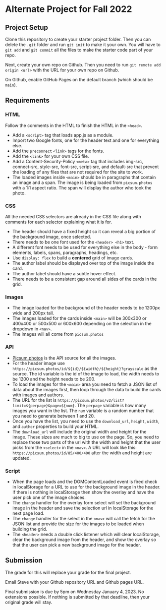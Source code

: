 # Alternate Project for Fall 2022

## Project Setup

Clone this repository to create your starter project folder. Then you can delete the `.git` folder and run `git init` to
make it your own. You will have to `git add` and `git commit` all the files to make the starter code part of your repo.

Next, create your own repo on Github. Then you need to run `git remote add origin <url>` with the URL for your own repo
on Github.

On Github, enable GitHub Pages on the default branch (which should be `main`).

## Requirements

### HTML

Follow the comments in the HTML to finish the HTML in the `<head>`.

- Add a `<script>` tag that loads app.js as a module.
- Import two Google fonts, one for the header text and one for everything else.
- Add the `preconnect` `<link>` tags for the fonts.
- Add the `<link>` for your own CSS file.
- Add a Content-Security-Policy `<meta>` tag that includes img-src, connect-src, style-src, font-src, script-src, and
  default-src that prevent the loading of any files that are not required for the site to work.
- The loaded images inside `<main>` should be in paragraphs that contain an image and a span. The image is being loaded
  from `picsum.photos` with a 1:1 aspect ratio. The span will display the author who took the photo.

### CSS

All the needed CSS selectors are already in the CSS file along with comments for each selector explaining what it is
for.

- The header should have a fixed height so it can reveal a big portion of the background image, once selected.
- There needs to be one font used for the `<header> <h1>` text.
- A different font needs to be used for everything else in the body - form elements, labels, spans, paragraphs,
  headings, etc.
- Use `display: flex` to build a **centered** grid of image cards.
- The author label should be displayed over top of the image inside the card.
- The author label should have a subtle hover effect.
- There needs to be a consistent gap around all sides of the cards in the grid.

### Images

- The image loaded for the background of the header needs to be 1200px wide and 200px tall.
- The images loaded for the cards inside `<main>` will be 300x300 or 400x400 or 500x500 or 600x600 depending on the
  selection in the dropdown in `<nav>`.
- The images will all come from `picsum.photos`

### API

- [Picsum.photos](https://picsum.photos/) is the API source for all the images.
- For the header image use `https://picsum.photos/id/${id}/${width}/${height}?grayscale` as the source. The id variable
  is the id of the image to load, the width needs to be 1200 and the height needs to be 200.
- To load the images for the `<main>` area you need to fetch a JSON list of data about the images first, then loop
  through the data to build the cards with images and authors.
- The URL for the list is `https://picsum.photos/v2/list?limit=${perpage}&page=${num}`. The `perpage` variable is how
  many images you want in the list. The `num` variable is a random number that you need to generate between 1 and 20.
- Once you have the list, you need to use the `download_url`, `height`, `width`, and `author` properties to build your
  HTML.
- The `download_url` will include the original width and height for the image. These sizes are much to big to use on the
  page. So, you need to replace those two parts of the url with the width and height that the user picks from the
  `<select>` in the `<nav>`. A URL will look like this: `https://picsum.photos/id/85/400/400` after the width and height
  are updated.

### Script

- When the page loads and the DOMContentLoaded event is fired check in localStorage for a URL to use for the background
  image in the header. If there is nothing in localStorage then show the overlay and have the user pick one of the image
  choices.
- The `change` handler for the overlay form select will set the background image in the header and save the selection
  url in localStorage for the next page load.
- The `change` handler for the select in the `<nav>` will call the fetch for the JSON list and provide the size for the
  images to be loaded when building the grid.
- The `<header>` needs a double click listener which will clear localStorage, clear the background image from the
  header, and show the overlay so that the user can pick a new background image for the header.

## Submission

The grade for this will replace your grade for the final project.

Email Steve with your Github repository URL and Github pages URL.

Final submission is due by 5pm on Wednesday January 4, 2023. No extensions possible. If nothing is submitted by that
deadline, then your original grade will stay.
